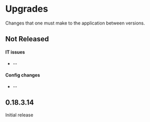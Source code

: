 Upgrades
========
Changes that one must make to the application between versions.

## Not Released
#### IT issues
 * --

#### Config changes
 * --

## 0.18.3.14
Initial release

